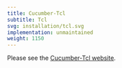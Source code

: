 ```yaml
---
title: Cucumber-Tcl
subtitle: Tcl
svg: installation/tcl.svg
implementation: unmaintained
weight: 1150
---
```


Please see the [Cucumber-Tcl website](https://github.com/cucumber/cucumber-ruby-tcl).
